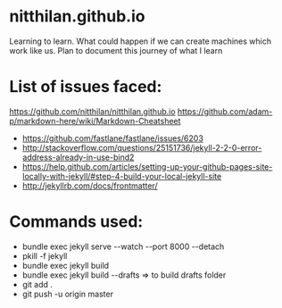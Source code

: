 # nitthilan.github.io
Learning to learn. What could happen if we can create machines which work like us. Plan to document this journey of what I learn


List of issues faced:
=====================
https://github.com/nitthilan/nitthilan.github.io
https://github.com/adam-p/markdown-here/wiki/Markdown-Cheatsheet

- https://github.com/fastlane/fastlane/issues/6203
- http://stackoverflow.com/questions/25151736/jekyll-2-2-0-error-address-already-in-use-bind2
- https://help.github.com/articles/setting-up-your-github-pages-site-locally-with-jekyll/#step-4-build-your-local-jekyll-site
- http://jekyllrb.com/docs/frontmatter/


Commands used:
==============
- bundle exec jekyll serve --watch --port 8000 --detach
- pkill -f jekyll
- bundle exec jekyll build
- bundle exec jekyll build --drafts => to build drafts folder
- git add . 
- git push -u origin master